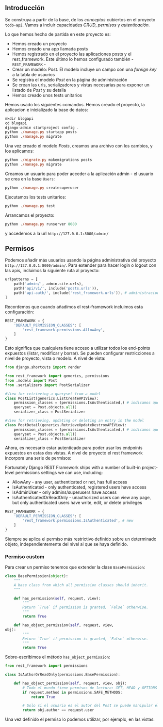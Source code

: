 ## Introducción

Se construya a partir de la base, de los _conceptos_ cubiertos en el proyecto `todo-api`. Vamos a incluir capacidades _CRUD_, _permisos_ y _autenticación_.

Lo que hemos hecho de partida en este proyecto es:
- Hemos creado un proyecto
- Hemos creado una app llamada posts
- Hemos registrado en el proyecto las aplicaciones posts y el rest_framework. Este último lo hemos configurado también - `REST_FRAMEWORK` -  
- Crear un modelo: Post. El modelo incluye un campo con una _foreign key_ a la tabla de usaurios
- Se registra el modelo _Post_ en la página de administración
- Se crean las urls, serializadores y vistas necesarias para exponer un listado de _Post_ y su detalla
- Hemos creado unos tests unitarios

Hemos usado los siguientes comandos. Hemos creado el proyecto, la aplicacion e inicializado la base de datos:

```ps
mkdir blogapi
cd blogapi
django-admin startproject config .
python ./manage.py startapp posts
python ./manage.py migrate
```

Una vez creado el modelo _Posts_, creamos una archivo con los cambios, y los aplicamos:

```ps
python ./migrate.py makemigrations posts
python ./manage.py migrate
```

Creamos un usuario para poder acceder a la aplicación admin - el usuario se crea en la base `Users`:

```ps
python ./manage.py createsuperuser
```

Ejecutamos los tests unitarios:

```ps
python ./manage.py test
```

Arrancamos el proyecto:

```ps
python ./manage.py runserver 8080
```

y accedemos a la url `http://127.0.0.1:8000/admin/`

## Permisos

Podemos añadir más usuarios usando la página administrativa del proyecto `http://127.0.0.1:8000/admin/`. Para extender para hacer login o logout con las apis, incluimos la siguiente ruta al proyecto: 


```py
urlpatterns = [
    path('admin/', admin.site.urls),
    path('api/v1/', include('posts.urls')),
    path('api-auth/', include('rest_framework.urls')), # administracion del rest framework
]
```

Recordemos que cuando añadimos el rest-framework incluimos esta configuración:

```py
REST_FRAMEWORK = {
    'DEFAULT_PERMISSION_CLASSES': [
        'rest_framework.permissions.AllowAny',
    ]
}
```

Esto significa que cualquiera tiene acceso a utilizar todos los end-points expuestos (listar, modificar y borrar). Se pueden configurar restricciones a nivel de proyecto, vista o modelo. A nivel de vista:

```py
from django.shortcuts import render

from rest_framework import generics, permissions
from .models import Post
from .serializers import PostSerializer

#View for retrieving a queryset from a model
class PostList(generics.ListCreateAPIView):
    permission_classes = (permissions.IsAuthenticated,) # indicamos que hay que estar autenticado para poder usar esta vista
    queryset = Post.objects.all()
    serializer_class = PostSerializer

#View for retrieving, updating or deleting an entry in the model 
class PostDetail(generics.RetrieveUpdateDestroyAPIView):
    permission_classes = (permissions.IsAuthenticated,) # indicamos que hay que estar autenticado para poder usar esta vista
    queryset = Post.objects.all()
    serializer_class = PostSerializer
```

Ahora, es necesario estar autenticado para poder usar los endpoints expuestos en estas dos vistas. A nivel de proyecto el rest framework incorpora una serie de permisos:

Fortunately Django REST Framework ships with a number of built-in project-level permissions settings we can use, including:

- AllowAny - any user, authenticated or not, has full access
- IsAuthenticated - only authenticated, registered users have access
- IsAdminUser - only admins/superusers have access
- IsAuthenticatedOrReadOnly - unauthorized users can view any page, but only authenticated users have write, edit, or delete privileges

```py
REST_FRAMEWORK = {
    'DEFAULT_PERMISSION_CLASSES': [
        'rest_framework.permissions.IsAuthenticated', # new
    ]
}
```

Siempre se aplica el permiso más restrictivo definido sobre un determinado objeto, independientemente del nivel al que se haya definido.

### Permiso custom

Para crear un permiso tenemos que extender la clase `BasePermission`:

```py
class BasePermission(object):
    """
    A base class from which all permission classes should inherit.
    """

    def has_permission(self, request, view):
        """
        Return `True` if permission is granted, `False` otherwise.
        """
        return True

    def has_object_permission(self, request, view, 
obj):
        """
        Return `True` if permission is granted, `False` otherwise.
        """
        return True
```

Sobre-escribimos el método `has_object_permission`:

```py
from rest_framework import permissions

class IsAuthorOrReadOnly(permissions.BasePermission):

    def has_object_permission(self, request, view, obj):
        # Todo el mundo tiene permisos de lectura: GET, HEAD y OPTIONS
        if request.method in permissions.SAFE_METHODS:
            return True

        # Solo si el usuario es el autor del Post se puede manipular el registro
        return obj.author == request.user
```

Una vez definido el permiso lo podemos utilizar, por ejemplo, en las vistas:

```py
